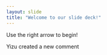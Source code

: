 ```yaml
---
layout: slide
title: "Welcome to our slide deck!"
---
```


Use the right arrow to begin!

Yizu created a new comment
